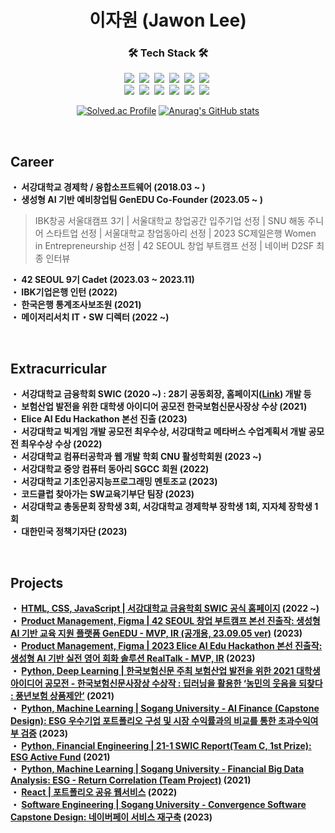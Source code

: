 <h1 align="center">이자원 (Jawon Lee)</h1>

<div align="center">
  
 <h3 align="center">🛠 Tech Stack 🛠</h3>
 <p align="center">
  <img src="https://img.shields.io/badge/Python-3766AB?style=flat-square&logo=Python&logoColor=white"/></a>&nbsp 
  <img src="https://img.shields.io/badge/Java-007396?style=flat-square&logo=Java&logoColor=white"/></a>&nbsp 
  <img src="https://img.shields.io/badge/C-A8B9CC?style=flat-square&logo=C&logoColor=white"/></a>&nbsp 
  <img src="https://img.shields.io/badge/HTML5-E34F26?style=flat-square&logo=html5&logoColor=white"/></a>&nbsp 
  <img src="https://img.shields.io/badge/CSS3-1572B6?style=flat-square&logo=css3&logoColor=white"/></a>&nbsp 
  <img src="https://img.shields.io/badge/JavaScript-F7DF1E?style=flat-square&logo=javascript&logoColor=black"/></a>&nbsp 
  <br>
  <img src="https://img.shields.io/badge/Bootstrap-7952B3?style=flat-square&logo=bootstrap&logoColor=white"/></a>&nbsp 
  <img src="https://img.shields.io/badge/Django-092E20?style=flat-square&logo=Django&logoColor=white"/></a>&nbsp 
  <img src="https://img.shields.io/badge/Flutter-02569B?style=flat-square&logo=flutter&logoColor=white"/></a>&nbsp 
  <img src="https://img.shields.io/badge/Linux-FCC624?style=flat-square&logo=linux&logoColor=black"/></a>&nbsp 
<img src="https://img.shields.io/badge/GitHub-181717?style=flat-square&logo=GitHub&logoColor=white"/></a>&nbsp 
<img src="https://img.shields.io/badge/Google Colab-F9AB00?style=flat-square&logo=Google Colab&logoColor=white"/></a>&nbsp 



</p>
 
</div>

<div align="center">
 
  [![Solved.ac Profile](http://mazassumnida.wtf/api/v2/generate_badge?boj=pfcvma)](https://solved.ac/pfcvma/)
  [![Anurag's GitHub stats](https://github-readme-stats.vercel.app/api?username=pfcvma)](https://github.com/anuraghazra/github-readme-stats)

</div>
<br>
<div>
  <h2>Career</h2>
 <p>
 <b>・  서강대학교 경제학 / 융합소프트웨어 (2018.03 ~ )</b><br>
 <b>・  생성형 AI 기반 예비창업팀 GenEDU Co-Founder (2023.05 ~ )</b><br>
   
> IBK창공 서울대캠프 3기 | 서울대학교 창업공간 입주기업 선정 | SNU 해동 주니어 스타트업 선정 | 서울대학교 창업동아리 선정 | 2023 SC제일은행 Women in Entrepreneurship 선정 | 42 SEOUL 창업 부트캠프 선정 | 네이버 D2SF 최종 인터뷰
>
>
 <b>・  42 SEOUL 9기 Cadet (2023.03 ~ 2023.11)</b><br>
 <b>・  IBK기업은행 인턴 (2022) </b><br>
 <b>・  한국은행 통계조사보조원 (2021) </b><br>
 <b>・  메이저리서치 IT・SW 디렉터 (2022 ~) </b><br>

 <p>

</div>
<br>
<div>
  <h2>Extracurricular</h2>
 <p>
   
 <b>・  서강대학교 금융학회 SWIC (2020 ~) : 28기 공동회장, 홈페이지([Link](http://sgswic.com/)) 개발 등 </b><br>
 <b>・  보험산업 발전을 위한 대학생 아이디어 공모전 한국보험신문사장상 수상 (2021) </b><br>
 <b>・  Elice AI Edu Hackathon 본선 진출 (2023) </b><br>
 <b>・  서강대학교 빅게임 개발 공모전 최우수상, 서강대학교 메타버스 수업계획서 개발 공모전 최우수상 수상 (2022) </b><br>
 <b>・  서강대학교 컴퓨터공학과 웹 개발 학회 CNU 활성학회원 (2023 ~) </b><br>
 <b>・  서강대학교 중앙 컴퓨터 동아리 SGCC 회원 (2022) </b><br>
 <b>・  서강대학교 기초인공지능프로그래밍 멘토조교 (2023) </b><br>
 <b>・  코드클럽 찾아가는 SW교육기부단 팀장 (2023) </b><br>
 <b>・  서강대학교 총동문회 장학생 3회, 서강대학교 경제학부 장학생 1회, 지자체 장학생 1회 </b><br>
 <b>・  대한민국 정책기자단 (2023) </b><br>

 <p>
</div>
<br>
<div>
  <h2>Projects</h2>

 <p>

   <b>・  [HTML, CSS, JavaScript | 서강대학교 금융학회 SWIC 공식 홈페이지](https://github.com/pfcvma/sogang-swic) (2022 ~) </b><br>
   <b>・  [Product Management, Figma | 42 SEOUL 창업 부트캠프 본선 진출작: 생성형 AI 기반 교육 지원 플랫폼 GenEDU - MVP, IR (공개용, 23.09.05 ver)](https://github.com/pfcvma/gen_edu) (2023) </b><br>
   <b>・  [Product Management, Figma | 2023 Elice AI Edu Hackathon 본선 진출작: 생성형 AI 기반 실전 영어 회화 솔루션 RealTalk - MVP, IR](https://github.com/pfcvma/AI-Edu-Hackathon) (2023) </b><br>
   <b>・  [Python, Deep Learning | 한국보험신문 주최 보험산업 발전을 위한 2021 대학생 아이디어 공모전 - 한국보험신문사장상 수상작 : 딥러닝을 활용한 ‘농민의 웃음을 되찾다 : 풍년보험 상품제안’](https://github.com/pfcvma/Insurance_Prediction) (2021) </b><br>
   <b>・  [Python, Machine Learning | Sogang University - AI Finance (Capstone Design): ESG 우수기업 포트폴리오 구성 및 시장 수익률과의 비교를 통한 초과수익여부 검증](https://github.com/pfcvma/AI-Finance) (2023) </b><br>
   <b>・  [Python, Financial Engineering | 21-1 SWIC Report(Team C, 1st Prize): ESG Active Fund](https://github.com/pfcvma/PythonStockTool) (2021) </b><br>
   <b>・  [Python, Machine Learning | Sogang University - Financial Big Data Analysis: ESG - Return Correlation (Team Project)](https://github.com/pfcvma/esg_return_correlation) (2021) </b><br>
   <b>・  [React | 포트폴리오 공유 웹서비스](https://github.com/pfcvma/portfolio) (2022) </b><br>
   <b>・  [Software Engineering | Sogang University - Convergence Software Capstone Design: 네이버페이 서비스 재구축](https://drive.google.com/file/d/18r9a-PrO28SWlVMyKOWWQtg3py2R8zuQ/view?usp=sharing) (2023) </b><br>
   
  </p>
</div>
